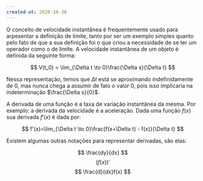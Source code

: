 ```yaml
---
created-at: 2020-10-30
---
```

O conceito de velocidade instantânea é frequentemente usado para arpesentar a definição de limite, tanto por ser um exemplo simples quanto pelo fato de que a sua definição foi o que criou a necessidade de se ter um operador como o de limite. A velocidade instantânea de um objeto é definida da seguinte forma:

$$
V(t_0) = \lim_{\Delta t \to 0}\frac{\Delta s}{\Delta t}
$$

Nessa representação, temos que $\Delta t$ está se aproximando indefinidamente de $0$, mas nunca chega a assumir de fato o valor $0$, pois isso implicaria na indeterminação $\frac{\Delta s}{0}$.

A derivada de uma função é a taxa de variação instantânea da mesma. Por exemplo: a derivada da velocidade é a aceleração. Dada uma função $f(x)$ sua derivada $f'(x)$ é dada por:

$$
f'(x)=\lim_{\Delta t \to 0}\frac{f(x+\Delta t) - f(x)}{\Delta t}
$$

Existem algumas outras notações para representar derivadas, são elas:

$$
\frac{dy}{dx}
$$
$$
(f(x))'
$$
$$
\frac{d}{dx}f(x)
$$